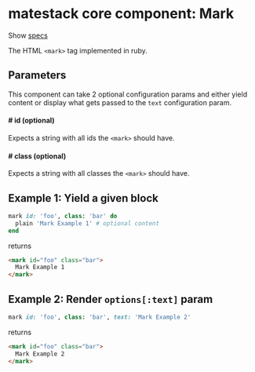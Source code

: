 # matestack core component: Mark

Show [specs](/spec/usage/components/mark_spec.rb)

The HTML `<mark>` tag implemented in ruby.

## Parameters

This component can take 2 optional configuration params and either yield content or display what gets passed to the `text` configuration param.

#### # id (optional)
Expects a string with all ids the `<mark>` should have.

#### # class (optional)
Expects a string with all classes the `<mark>` should have.

## Example 1: Yield a given block

```ruby
mark id: 'foo', class: 'bar' do
  plain 'Mark Example 1' # optional content
end
```

returns

```html
<mark id="foo" class="bar">
  Mark Example 1
</mark>
```

## Example 2: Render `options[:text]` param

```ruby
mark id: 'foo', class: 'bar', text: 'Mark Example 2'
```

returns

```html
<mark id="foo" class="bar">
  Mark Example 2
</mark>
